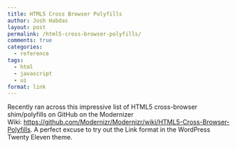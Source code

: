 ```yaml
---
title: HTML5 Cross Browser Polyfills
author: Josh Habdas
layout: post
permalink: /html5-cross-browser-polyfills/
comments: true
categories:
  - reference
tags:
  - html
  - javascript
  - ui
format: link
---
```

Recently ran across this impressive list of HTML5 cross-browser shim/polyfills on GitHub on the Modernizer Wiki: <https://github.com/Modernizr/Modernizr/wiki/HTML5-Cross-Browser-Polyfills>. A perfect excuse to try out the Link format in the WordPress Twenty Eleven theme.
